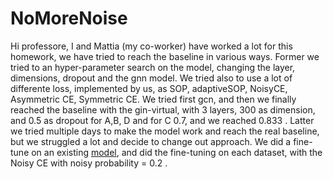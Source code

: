 # NoMoreNoise
Hi professore, I and Mattia (my co-worker) have worked a lot for this homework, we have tried to reach the baseline in various ways. Former we tried to an hyper-parameter search on the model, changing the layer, dimensions, dropout and the gnn model. We tried also to use a lot of differente loss, implemented by us, as SOP, adaptiveSOP, NoisyCE, Asymmetric CE, Symmetric CE. We tried first gcn, and then we finally reached the baseline with the gin-virtual, with 3 layers, 300 as dimension, and 0.5 as dropout for A,B, D and for C 0.7, and we reached 0.833 . 
Latter we tried multiple days to make the model work and reach the real baseline, but we struggled a lot and decide to change out approach. We did a fine-tune on an existing [model](https://github.com/cminuttim/Learning-with-Noisy-Graph-Labels-Competition-IJCNN_2025), and did the fine-tuning on each dataset, with the Noisy CE with noisy probability = 0.2 . 
